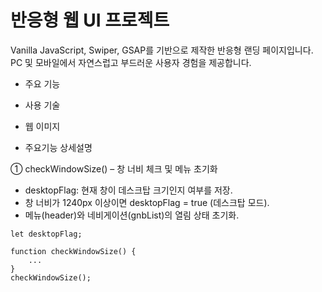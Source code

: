 # 반응형 웹 UI 프로젝트

Vanilla JavaScript, Swiper, GSAP를 기반으로 제작한 반응형 랜딩 페이지입니다.<br>
PC 및 모바일에서 자연스럽고 부드러운 사용자 경험을 제공합니다.

- 주요 기능

- 사용 기술

- 웹 이미지

- 주요기능 상세설명

① checkWindowSize() – 창 너비 체크 및 메뉴 초기화
- desktopFlag: 현재 창이 데스크탑 크기인지 여부를 저장.
- 창 너비가 1240px 이상이면 desktopFlag = true (데스크탑 모드).
- 메뉴(header)와 네비게이션(gnbList)의 열림 상태 초기화.

``` React
let desktopFlag;

function checkWindowSize() {
	...
}
checkWindowSize();
